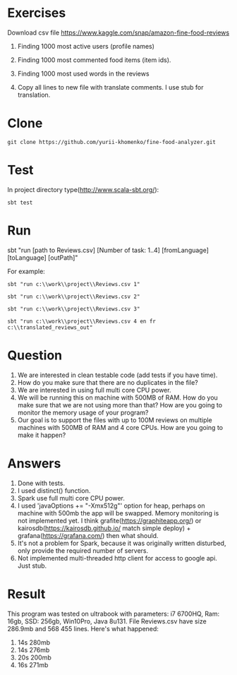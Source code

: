 Exercises
===

Download csv file https://www.kaggle.com/snap/amazon-fine-food-reviews

1) Finding 1000 most active users (profile names)

2) Finding 1000 most commented food items (item ids).

3) Finding 1000 most used words in the reviews

4) Copy all lines to new file with translate comments. I use stub for translation.

Clone
===
```
git clone https://github.com/yurii-khomenko/fine-food-analyzer.git
```
Test
===
In project directory type(http://www.scala-sbt.org/):
```
sbt test
```
Run
===
sbt "run [path to Reviews.csv] [Number of task: 1..4] [fromLanguage] [toLanguage] [outPath]"

For example:
```
sbt "run c:\\work\\project\\Reviews.csv 1"

sbt "run c:\\work\\project\\Reviews.csv 2"

sbt "run c:\\work\\project\\Reviews.csv 3"

sbt "run c:\\work\\project\\Reviews.csv 4 en fr c:\\translated_reviews_out"
```

Question
===

1) We are interested in clean testable code (add tests if you have time). 
2) How do you make sure that there are no duplicates in the file? 
3) We are interested in using full multi core CPU power. 
4) We will be running this on machine with 500MB of RAM. How do you make sure that we are not using more than that? How are you going to monitor the memory usage of your program? 
5) Our goal is to support the files with up to 100M reviews on multiple machines with 500MB of RAM and 4 core CPUs. How are you going to make it happen? 
  
Answers
===
1) Done with tests.
2) I used distinct() function.
3) Spark use full multi core CPU power.
4) I used 'javaOptions += "-Xmx512g"' option for heap, perhaps on machine with 500mb the app will be swapped. 
Memory monitoring is not implemented yet. I think grafite(https://graphiteapp.org/) or kairosdb(https://kairosdb.github.io/ match simple deploy) + grafana(https://grafana.com/) then what should.
5) It's not a problem for Spark, because it was originally written disturbed, only provide the required number of servers.
6) Not implemented multi-threaded http client for access to google api. Just stub.

Result
===
This program was tested on ultrabook with parameters: i7 6700HQ, Ram: 16gb, SSD: 256gb, Win10Pro, Java 8u131. 
File Reviews.csv have size 286.9mb and 568 455 lines. Here's what happened:
1) 14s 280mb
2) 14s 276mb
3) 20s 200mb
4) 16s 271mb
